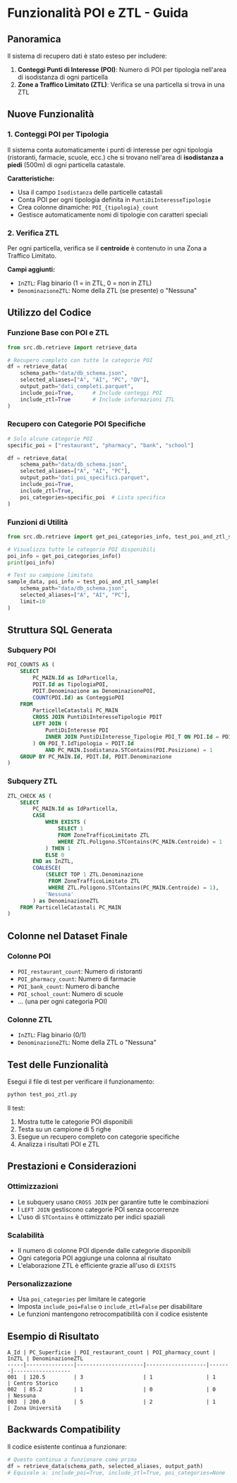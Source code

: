# Funzionalità POI e ZTL - Guida

## Panoramica

Il sistema di recupero dati è stato esteso per includere:

1. **Conteggi Punti di Interesse (POI)**: Numero di POI per tipologia nell'area di isodistanza di ogni particella
2. **Zone a Traffico Limitato (ZTL)**: Verifica se una particella si trova in una ZTL

## Nuove Funzionalità

### 1. Conteggi POI per Tipologia

Il sistema conta automaticamente i punti di interesse per ogni tipologia (ristoranti, farmacie, scuole, ecc.) che si trovano nell'area di **isodistanza a piedi** (500m) di ogni particella catastale.

**Caratteristiche:**
- Usa il campo `Isodistanza` delle particelle catastali
- Conta POI per ogni tipologia definita in `PuntiDiInteresseTipologie`
- Crea colonne dinamiche: `POI_{tipologia}_count`
- Gestisce automaticamente nomi di tipologie con caratteri speciali

### 2. Verifica ZTL

Per ogni particella, verifica se il **centroide** è contenuto in una Zona a Traffico Limitato.

**Campi aggiunti:**
- `InZTL`: Flag binario (1 = in ZTL, 0 = non in ZTL)
- `DenominazioneZTL`: Nome della ZTL (se presente) o "Nessuna"

## Utilizzo del Codice

### Funzione Base con POI e ZTL

```python
from src.db.retrieve import retrieve_data

# Recupero completo con tutte le categorie POI
df = retrieve_data(
    schema_path="data/db_schema.json",
    selected_aliases=["A", "AI", "PC", "OV"],
    output_path="dati_completi.parquet",
    include_poi=True,      # Include conteggi POI
    include_ztl=True       # Include informazioni ZTL
)
```

### Recupero con Categorie POI Specifiche

```python
# Solo alcune categorie POI
specific_poi = ["restaurant", "pharmacy", "bank", "school"]

df = retrieve_data(
    schema_path="data/db_schema.json",
    selected_aliases=["A", "AI", "PC"],
    output_path="dati_poi_specifici.parquet",
    include_poi=True,
    include_ztl=True,
    poi_categories=specific_poi  # Lista specifica
)
```

### Funzioni di Utilità

```python
from src.db.retrieve import get_poi_categories_info, test_poi_and_ztl_sample

# Visualizza tutte le categorie POI disponibili
poi_info = get_poi_categories_info()
print(poi_info)

# Test su campione limitato
sample_data, poi_info = test_poi_and_ztl_sample(
    schema_path="data/db_schema.json",
    selected_aliases=["A", "AI", "PC"],
    limit=10
)
```

## Struttura SQL Generata

### Subquery POI

```sql
POI_COUNTS AS (
    SELECT 
        PC_MAIN.Id as IdParticella,
        PDIT.Id as TipologiaPOI,
        PDIT.Denominazione as DenominazionePOI,
        COUNT(PDI.Id) as ConteggioPOI
    FROM 
        ParticelleCatastali PC_MAIN
        CROSS JOIN PuntiDiInteresseTipologie PDIT
        LEFT JOIN (
            PuntiDiInteresse PDI 
            INNER JOIN PuntiDiInteresse_Tipologie PDI_T ON PDI.Id = PDI_T.IdPuntoDiInteresse
        ) ON PDI_T.IdTipologia = PDIT.Id 
            AND PC_MAIN.Isodistanza.STContains(PDI.Posizione) = 1
    GROUP BY PC_MAIN.Id, PDIT.Id, PDIT.Denominazione
)
```

### Subquery ZTL

```sql
ZTL_CHECK AS (
    SELECT 
        PC_MAIN.Id as IdParticella,
        CASE 
            WHEN EXISTS (
                SELECT 1 
                FROM ZoneTrafficoLimitato ZTL 
                WHERE ZTL.Poligono.STContains(PC_MAIN.Centroide) = 1
            ) THEN 1 
            ELSE 0 
        END as InZTL,
        COALESCE(
            (SELECT TOP 1 ZTL.Denominazione 
             FROM ZoneTrafficoLimitato ZTL 
             WHERE ZTL.Poligono.STContains(PC_MAIN.Centroide) = 1), 
            'Nessuna'
        ) as DenominazioneZTL
    FROM ParticelleCatastali PC_MAIN
)
```

## Colonne nel Dataset Finale

### Colonne POI
- `POI_restaurant_count`: Numero di ristoranti
- `POI_pharmacy_count`: Numero di farmacie  
- `POI_bank_count`: Numero di banche
- `POI_school_count`: Numero di scuole
- ... (una per ogni categoria POI)

### Colonne ZTL
- `InZTL`: Flag binario (0/1)
- `DenominazioneZTL`: Nome della ZTL o "Nessuna"

## Test delle Funzionalità

Esegui il file di test per verificare il funzionamento:

```bash
python test_poi_ztl.py
```

Il test:
1. Mostra tutte le categorie POI disponibili
2. Testa su un campione di 5 righe
3. Esegue un recupero completo con categorie specifiche
4. Analizza i risultati POI e ZTL

## Prestazioni e Considerazioni

### Ottimizzazioni
- Le subquery usano `CROSS JOIN` per garantire tutte le combinazioni
- I `LEFT JOIN` gestiscono categorie POI senza occorrenze
- L'uso di `STContains` è ottimizzato per indici spaziali

### Scalabilità
- Il numero di colonne POI dipende dalle categorie disponibili
- Ogni categoria POI aggiunge una colonna al risultato
- L'elaborazione ZTL è efficiente grazie all'uso di `EXISTS`

### Personalizzazione
- Usa `poi_categories` per limitare le categorie
- Imposta `include_poi=False` o `include_ztl=False` per disabilitare
- Le funzioni mantengono retrocompatibilità con il codice esistente

## Esempio di Risultato

```
A_Id | PC_Superficie | POI_restaurant_count | POI_pharmacy_count | InZTL | DenominazioneZTL
-----|---------------|---------------------|-------------------|-------|------------------
001  | 120.5         | 3                   | 1                 | 1     | Centro Storico
002  | 85.2          | 1                   | 0                 | 0     | Nessuna  
003  | 200.0         | 5                   | 2                 | 1     | Zona Università
```

## Backwards Compatibility

Il codice esistente continua a funzionare:

```python
# Questo continua a funzionare come prima
df = retrieve_data(schema_path, selected_aliases, output_path)
# Equivale a: include_poi=True, include_ztl=True, poi_categories=None
```